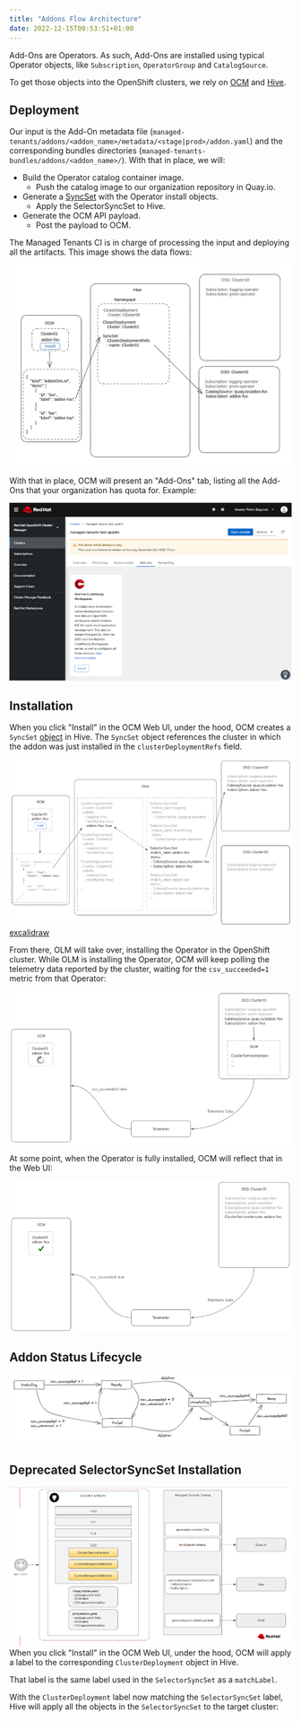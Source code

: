 ```yaml
---
title: "Addons Flow Architecture"
date: 2022-12-15T00:53:51+01:00
---
```


Add-Ons are Operators. As such, Add-Ons are installed using typical Operator
objects, like `Subscription`, `OperatorGroup` and `CatalogSource`.

To get those objects into the OpenShift clusters, we rely on
[OCM](https://cloud.redhat.com/openshift/) and
[Hive](https://github.com/openshift/hive).

## Deployment

Our input is the Add-On metadata file (`managed-tenants/addons/<addon_name>/metadata/<stage|prod>/addon.yaml`) and
the corresponding bundles directories (`managed-tenants-bundles/addons/<addon_name>/`). With that in place, we will:

* Build the Operator catalog container image.
  * Push the catalog image to our organization repository in Quay.io.
* Generate a
  [SyncSet](https://github.com/openshift/hive/blob/master/docs/syncset.md#syncset-object-definition)
  with the Operator install objects.
  * Apply the SelectorSyncSet to Hive.
* Generate the OCM API payload.
  * Post the payload to OCM.

The Managed Tenants CI is in charge of processing the input and deploying all
the artifacts. This image shows the data flows:

![Data Flows](/addon-syncset-installation.png)

With that in place, OCM will present an "Add-Ons" tab, listing all the Add-Ons
that your organization has quota for. Example:

![Data Flows](/architecture_ocm_ui.png)

## Installation

When you click "Install" in the OCM Web UI, under the hood, OCM creates a
`SyncSet` [object](https://github.com/openshift/hive/blob/master/docs/syncset.md#syncset-object-definition)
in Hive. The `SyncSet` object references the cluster in which the addon was just installed in the
`clusterDeploymentRefs` field.

![Data Flows](/architecture_install_flow.png)
[excalidraw](https://excalidraw.com/#room=71d4b0273d4404dbbebf,Pk5KFYj9fFvXSvObY6juCA)

From there, OLM will take over, installing the Operator in the OpenShift
cluster. While OLM is installing the Operator, OCM will keep polling the
telemetry  data reported by the cluster, waiting for the `csv_succeeded=1`
metric from that Operator:

![Data Flows](/architecture_telemetry_wait.png)

At some point, when the Operator is fully installed, OCM will reflect that in
the Web UI:

![Data Flows](/architecture_telemetry_done.png)

## Addon Status Lifecycle

![Addon Status Lifecycle](/addon-status-ocm.png)

## Deprecated SelectorSyncSet Installation

![Data Flows](/architecture_data_flow.png)
When you click "Install" in the OCM Web UI, under the hood, OCM will apply
a label to the corresponding `ClusterDeployment` object in Hive.

That label is the same label used in the `SelectorSyncSet` as a `matchLabel`.

With the `ClusterDeployment` label now matching the `SelectorSyncSet` label,
Hive will apply all the objects in the `SelectorSyncSet` to the target cluster:
